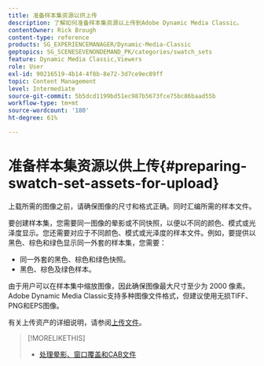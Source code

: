 ```yaml
---
title: 准备样本集资源以供上传
description: 了解如何准备样本集资源以上传到Adobe Dynamic Media Classic。
contentOwner: Rick Brough
content-type: reference
products: SG_EXPERIENCEMANAGER/Dynamic-Media-Classic
geptopics: SG_SCENESEVENONDEMAND_PK/categories/swatch_sets
feature: Dynamic Media Classic,Viewers
role: User
exl-id: 90216519-4b14-4f8b-8e72-3d7ce9ec89ff
topic: Content Management
level: Intermediate
source-git-commit: 5b5dcd1199bd51ec987b5673fce75bc86baad55b
workflow-type: tm+mt
source-wordcount: '180'
ht-degree: 61%

---
```


# 准备样本集资源以供上传{#preparing-swatch-set-assets-for-upload}

上载所需的图像之前，请确保图像的尺寸和格式正确。同时汇编所需的样本文件。

要创建样本集，您需要同一图像的晕影或不同快照，以便以不同的颜色、模式或光泽度显示。您还需要对应于不同颜色、模式或光泽度的样本文件。例如，要提供以黑色、棕色和绿色显示同一外套的样本集，您需要：

* 同一外套的黑色、棕色和绿色快照。
* 黑色、棕色及绿色样本。

由于用户可以在样本集中缩放图像，因此确保图像最大尺寸至少为 2000 像素。Adobe Dynamic Media Classic支持多种图像文件格式，但建议使用无损TIFF、PNG和EPS图像。

有关上传资产的详细说明，请参阅[上传文件](uploading-files.md#uploading_files)。

>[!MORELIKETHIS]
>
>* [处理晕影、窗口覆盖和CAB文件](vignette-window-covering-cabinet-files.md#working_with_vignette_window_covering_and_cabinet_files)
